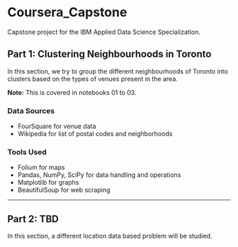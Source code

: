 # Coursera_Capstone
Capstone project for the IBM Applied Data Science Specialization.

## Part 1: Clustering Neighbourhoods in Toronto

In this section, we try to group the different neighbourhoods of Toronto into clusters based on the types of venues present in the area. 

**Note:** This is covered in notebooks 01 to 03.
### Data Sources
- FourSquare for venue data
- Wikipedia for list of postal codes and neighborhoods

### Tools Used
- Folium for maps
- Pandas, NumPy, SciPy for data handling and operations
- Matplotlib for graphs
- BeautifulSoup for web scraping
---
## Part 2: TBD

In this section, a different location data based problem will be studied.
